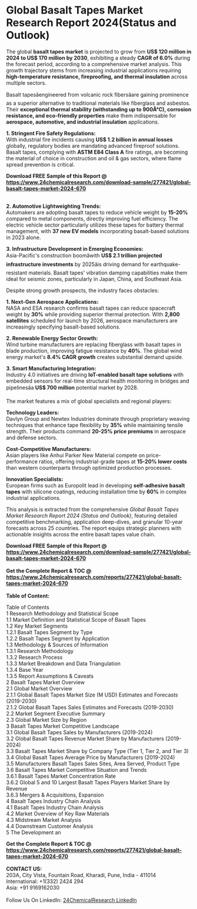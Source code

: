 <h1>Global Basalt Tapes Market Research Report 2024(Status and Outlook)</h1><p>The global <strong>basalt tapes market</strong> is projected to grow from <strong>US$ 120 million in 2024 to US$ 170 million by 2030</strong>, exhibiting a steady <strong>CAGR of 6.0%</strong> during the forecast period, according to a comprehensive market analysis. This growth trajectory stems from increasing industrial applications requiring <strong>high-temperature resistance, fireproofing, and thermal insulation</strong> across multiple sectors.</p><p>Basalt tapesâengineered from volcanic rock fibersâare gaining prominence as a superior alternative to traditional materials like fiberglass and asbestos. Their <strong>exceptional thermal stability (withstanding up to 900Â°C), corrosion resistance, and eco-friendly properties</strong> make them indispensable for <strong>aerospace, automotive, and industrial insulation</strong> applications.</p><p><strong>1. Stringent Fire Safety Regulations:</strong><br>
With industrial fire incidents causing <strong>US$ 1.2 billion in annual losses</strong> globally, regulatory bodies are mandating advanced fireproof solutions. Basalt tapes, complying with <strong>ASTM E84 Class A</strong> fire ratings, are becoming the material of choice in construction and oil &amp; gas sectors, where flame spread prevention is critical.</p><div><b>Download FREE Sample of this Report @ 
            <a href="https://www.24chemicalresearch.com/download-sample/277421/global-basalt-tapes-market-2024-670">
            https://www.24chemicalresearch.com/download-sample/277421/global-basalt-tapes-market-2024-670</a></b></div><br><p><strong>2. Automotive Lightweighting Trends:</strong><br>
Automakers are adopting basalt tapes to reduce vehicle weight by <strong>15-20%</strong> compared to metal components, directly improving fuel efficiency. The electric vehicle sector particularly utilizes these tapes for battery thermal management, with <strong>37 new EV models</strong> incorporating basalt-based solutions in 2023 alone.</p><p><strong>3. Infrastructure Development in Emerging Economies:</strong><br>
Asia-Pacific's construction boomâwith <strong>US$ 2.1 trillion projected infrastructure investments</strong> by 2025âis driving demand for earthquake-resistant materials. Basalt tapes' vibration damping capabilities make them ideal for seismic zones, particularly in Japan, China, and Southeast Asia.</p><p>Despite strong growth prospects, the industry faces obstacles:</p><p><strong>1. Next-Gen Aerospace Applications:</strong><br>
NASA and ESA research confirms basalt tapes can reduce spacecraft weight by <strong>30%</strong> while providing superior thermal protection. With <strong>2,800 satellites</strong> scheduled for launch by 2026, aerospace manufacturers are increasingly specifying basalt-based solutions.</p><p><strong>2. Renewable Energy Sector Growth:</strong><br>
Wind turbine manufacturers are replacing fiberglass with basalt tapes in blade production, improving fatigue resistance by <strong>40%</strong>. The global wind energy market's <strong>8.4% CAGR growth</strong> creates substantial demand upside.</p><p><strong>3. Smart Manufacturing Integration:</strong><br>
Industry 4.0 initiatives are driving <strong>IoT-enabled basalt tape solutions</strong> with embedded sensors for real-time structural health monitoring in bridges and pipelinesâa <strong>US$ 700 million</strong> potential market by 2028.</p><p>The market features a mix of global specialists and regional players:</p><p><strong>Technology Leaders:</strong><br>
Davlyn Group and Newtex Industries dominate through proprietary weaving techniques that enhance tape flexibility by <strong>35%</strong> while maintaining tensile strength. Their products command <strong>20-25% price premiums</strong> in aerospace and defense sectors.</p><p><strong>Cost-Competitive Manufacturers:</strong><br>
Asian players like Anhui Parker New Material compete on price-performance ratios, offering industrial-grade tapes at <strong>15-20% lower costs</strong> than western counterparts through optimized production processes.</p><p><strong>Innovation Specialists:</strong><br>
European firms such as Europolit lead in developing <strong>self-adhesive basalt tapes</strong> with silicone coatings, reducing installation time by <strong>60%</strong> in complex industrial applications.</p><p>This analysis is extracted from the comprehensive <em>Global Basalt Tapes Market Research Report 2024 (Status and Outlook)</em>, featuring detailed competitive benchmarking, application deep-dives, and granular 10-year forecasts across 25 countries. The report equips strategic planners with actionable insights across the entire basalt tapes value chain.</p><div><b>Download FREE Sample of this Report @ 
            <a href="https://www.24chemicalresearch.com/download-sample/277421/global-basalt-tapes-market-2024-670">
            https://www.24chemicalresearch.com/download-sample/277421/global-basalt-tapes-market-2024-670</a></b></div><br><div><b>Get the Complete Report & TOC @ 
            <a href="https://www.24chemicalresearch.com/reports/277421/global-basalt-tapes-market-2024-670">
            https://www.24chemicalresearch.com/reports/277421/global-basalt-tapes-market-2024-670</a></b></div><br>
            <b>Table of Content:</b><p>Table of Contents<br />
1 Research Methodology and Statistical Scope<br />
1.1 Market Definition and Statistical Scope of Basalt Tapes<br />
1.2 Key Market Segments<br />
1.2.1 Basalt Tapes Segment by Type<br />
1.2.2 Basalt Tapes Segment by Application<br />
1.3 Methodology & Sources of Information<br />
1.3.1 Research Methodology<br />
1.3.2 Research Process<br />
1.3.3 Market Breakdown and Data Triangulation<br />
1.3.4 Base Year<br />
1.3.5 Report Assumptions & Caveats<br />
2 Basalt Tapes Market Overview<br />
2.1 Global Market Overview<br />
2.1.1 Global Basalt Tapes Market Size (M USD) Estimates and Forecasts (2019-2030)<br />
2.1.2 Global Basalt Tapes Sales Estimates and Forecasts (2019-2030)<br />
2.2 Market Segment Executive Summary<br />
2.3 Global Market Size by Region<br />
3 Basalt Tapes Market Competitive Landscape<br />
3.1 Global Basalt Tapes Sales by Manufacturers (2019-2024)<br />
3.2 Global Basalt Tapes Revenue Market Share by Manufacturers (2019-2024)<br />
3.3 Basalt Tapes Market Share by Company Type (Tier 1, Tier 2, and Tier 3)<br />
3.4 Global Basalt Tapes Average Price by Manufacturers (2019-2024)<br />
3.5 Manufacturers Basalt Tapes Sales Sites, Area Served, Product Type<br />
3.6 Basalt Tapes Market Competitive Situation and Trends<br />
3.6.1 Basalt Tapes Market Concentration Rate<br />
3.6.2 Global 5 and 10 Largest Basalt Tapes Players Market Share by Revenue<br />
3.6.3 Mergers & Acquisitions, Expansion<br />
4 Basalt Tapes Industry Chain Analysis<br />
4.1 Basalt Tapes Industry Chain Analysis<br />
4.2 Market Overview of Key Raw Materials<br />
4.3 Midstream Market Analysis<br />
4.4 Downstream Customer Analysis<br />
5 The Development an</p><div><b>Get the Complete Report & TOC @ 
            <a href="https://www.24chemicalresearch.com/reports/277421/global-basalt-tapes-market-2024-670">
            https://www.24chemicalresearch.com/reports/277421/global-basalt-tapes-market-2024-670</a></b></div><br><b>CONTACT US:</b><br>
            203A, City Vista, Fountain Road, Kharadi, Pune, India - 411014<br>
            International: +1(332) 2424 294<br>
            Asia: +91 9169162030 <br><br>
            Follow Us On LinkedIn: <a href="https://www.linkedin.com/company/24chemicalresearch/">24ChemicalResearch LinkedIn</a>